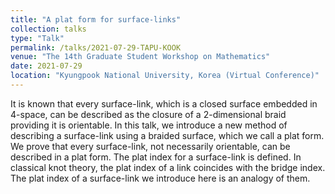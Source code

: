 ```yaml
---
title: "A plat form for surface-links"
collection: talks
type: "Talk"
permalink: /talks/2021-07-29-TAPU-KOOK
venue: "The 14th Graduate Student Workshop on Mathematics"
date: 2021-07-29
location: "Kyungpook National University, Korea (Virtual Conference)"
---
```


It is known that every surface-link, which is a closed surface embedded in $4$-space, can be described as the closure of a $2$-dimensional braid providing it is orientable. In this talk, we introduce a new method of describing a surface-link using a braided surface, which we call a plat form. We prove that every surface-link, not necessarily orientable, can be described in a plat form. The plat index for a surface-link is defined. In classical knot theory, the plat index of a link coincides with the bridge index. The plat index of a surface-link we introduce here is an analogy of them.